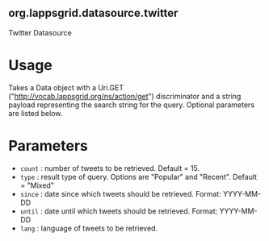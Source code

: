 ## org.lappsgrid.datasource.twitter
Twitter Datasource

# Usage

Takes a Data<String> object with a Uri.GET ("http://vocab.lappsgrid.org/ns/action/get") discriminator and a string payload representing the search string for the query. Optional parameters are listed below.

# Parameters

- `count` : number of tweets to be retrieved. Default = 15.
- `type` : result type of query. Options are "Popular" and "Recent". Default = "Mixed"
- `since` : date since which tweets should be retrieved. Format: YYYY-MM-DD
- `until` : date until which tweets should be retrieved. Format: YYYY-MM-DD
- `lang` : language of tweets to be retrieved.
